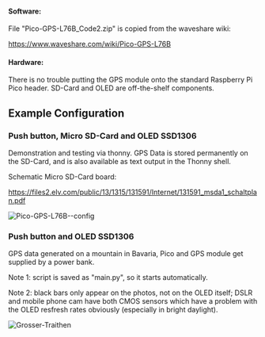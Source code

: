 #### Software:

File "Pico-GPS-L76B_Code2.zip" is copied from the waveshare wiki:

https://www.waveshare.com/wiki/Pico-GPS-L76B

#### Hardware:

There is no trouble putting the GPS module onto the standard Raspberry Pi Pico header. SD-Card and OLED are off-the-shelf components.

## Example Configuration

### Push button, Micro SD-Card and OLED SSD1306

Demonstration and testing via thonny. GPS Data is stored permanently on the SD-Card, and is also available as text output in the Thonny shell. 

Schematic Micro SD-Card board:

https://files2.elv.com/public/13/1315/131591/Internet/131591_msda1_schaltplan.pdf

![Pico-GPS-L76B--config](https://github.com/Florian-Wilhelm/Raspberry-Pi/assets/77980708/2cae6269-d276-4e12-a081-d1e77e937b67)

### Push button and OLED SSD1306

GPS data generated on a mountain in Bavaria, Pico and GPS module get supplied by a power bank.

Note 1: script is saved as "main.py", so it starts automatically.

Note 2: black bars only appear on the photos, not on the OLED itself; DSLR and mobile phone cam have both CMOS sensors which have a problem with the OLED resfresh rates obviously (especially in bright daylight).

![Grosser-Traithen](https://github.com/Florian-Wilhelm/Raspberry-Pi/assets/77980708/63c44ae1-4846-423e-bff4-a84508238fd0)
